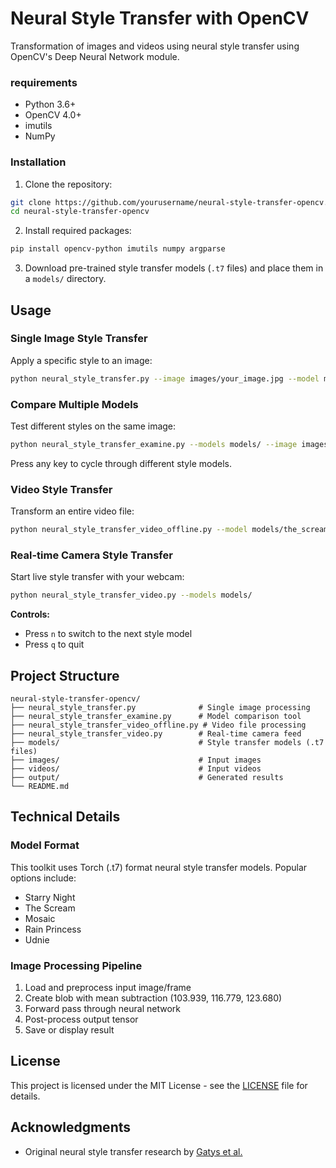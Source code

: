 # Neural Style Transfer with OpenCV

Transformation of  images and videos using neural style transfer using OpenCV's Deep Neural Network module.

### requirements

- Python 3.6+
- OpenCV 4.0+
- imutils
- NumPy

### Installation

1. Clone the repository:
```bash
git clone https://github.com/yourusername/neural-style-transfer-opencv.git
cd neural-style-transfer-opencv
```

2. Install required packages:
```bash
pip install opencv-python imutils numpy argparse
```

3. Download pre-trained style transfer models (`.t7` files) and place them in a `models/` directory.

##  Usage

### Single Image Style Transfer

Apply a specific style to an image:

```bash
python neural_style_transfer.py --image images/your_image.jpg --model models/starry_night.t7
```

### Compare Multiple Models

Test different styles on the same image:

```bash
python neural_style_transfer_examine.py --models models/ --image images/your_image.jpg
```

Press any key to cycle through different style models.

### Video Style Transfer

Transform an entire video file:

```bash
python neural_style_transfer_video_offline.py --model models/the_scream.t7 --video videos/your_video.mp4
```

### Real-time Camera Style Transfer

Start live style transfer with your webcam:

```bash
python neural_style_transfer_video.py --models models/
```

**Controls:**
- Press `n` to switch to the next style model
- Press `q` to quit

##  Project Structure

```
neural-style-transfer-opencv/
├── neural_style_transfer.py              # Single image processing
├── neural_style_transfer_examine.py      # Model comparison tool
├── neural_style_transfer_video_offline.py # Video file processing
├── neural_style_transfer_video.py        # Real-time camera feed
├── models/                               # Style transfer models (.t7 files)
├── images/                               # Input images
├── videos/                               # Input videos
├── output/                               # Generated results
└── README.md
```

##  Technical Details

### Model Format
This toolkit uses Torch (.t7) format neural style transfer models. Popular options include:
- Starry Night
- The Scream
- Mosaic
- Rain Princess
- Udnie

### Image Processing Pipeline
1. Load and preprocess input image/frame
2. Create blob with mean subtraction (103.939, 116.779, 123.680)
3. Forward pass through neural network
4. Post-process output tensor
5. Save or display result




##  License

This project is licensed under the MIT License - see the [LICENSE](LICENSE) file for details.

##  Acknowledgments

- Original neural style transfer research by [Gatys et al.](https://arxiv.org/abs/1508.06576)


